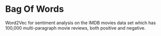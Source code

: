# Bag Of Words

Word2Vec for sentiment analysis on the IMDB movies data set which has 100,000 multi-paragraph movie reviews, both positive and negative.

